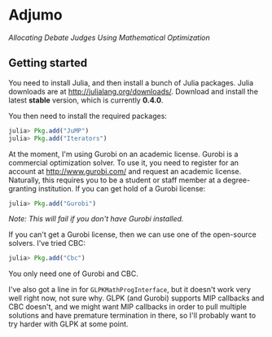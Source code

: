 # Adjumo
*Allocating Debate Judges Using Mathematical Optimization*

## Getting started

You need to install Julia, and then install a bunch of Julia packages. Julia downloads are at http://julialang.org/downloads/. 
Download and install the latest **stable** version, which is currently **0.4.0**.

You then need to install the required packages:
``` julia
julia> Pkg.add("JuMP")
julia> Pkg.add("Iterators")
```

At the moment, I'm using Gurobi on an academic license. Gurobi is a commercial optimization solver. 
To use it, you need to register for an account at http://www.gurobi.com/ and request an academic
license. Naturally, this requires you to be a student or staff member at a degree-granting institution.
If you can get hold of a Gurobi license:
``` julia
julia> Pkg.add("Gurobi")
```
*Note: This will fail if you don't have Gurobi installed.*

If you can't get a Gurobi license, then we can use one of the open-source solvers. I've tried CBC:
``` julia
julia> Pkg.add("Cbc")
```

You only need one of Gurobi and CBC.

I've also got a line in for `GLPKMathProgInterface`, but it doesn't work very well right now, not
sure why. GLPK (and Gurobi) supports MIP callbacks and CBC doesn't, and we might want MIP callbacks
in order to pull multiple solutions and have premature termination in there, so I'll probably want
to try harder with GLPK at some point.
